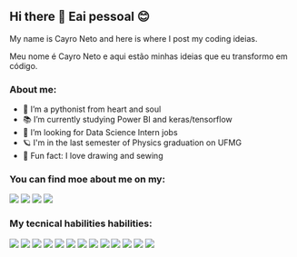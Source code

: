 ## Hi there 👋 Eai pessoal 😊

My name is Cayro Neto and here is where I post my coding ideias. 

Meu nome é Cayro Neto e aqui estão minhas ideias que eu transformo em código.

### About me:

- 🐍 I’m a pythonist from heart and soul
- 📚 I’m currently studying Power BI and keras/tensorflow 
- 🔭 I’m looking for Data Science Intern jobs
- 🪐 I'm in the last semester of Physics graduation on UFMG
- 🎈 Fun fact: I love drawing and sewing

### You can find  moe about me on my:

[<img src="https://img.shields.io/badge/Medium-12100E?style=for-the-badge&logo=medium&logoColor=white" />][medium]
[<img src="https://img.shields.io/badge/LinkedIn-0077B5?style=for-the-badge&logo=linkedin&logoColor=white" />][linkedin]
[<img src="https://img.shields.io/badge/Instagram-E4405F?style=for-the-badge&logo=instagram&logoColor=white" />][instagram]
[<img src="https://img.shields.io/badge/Datacamp-05192D?style=for-the-badge&logo=datacamp&logoColor=65FF8F" />][datacamp]



### My tecnical habilities habilities:



<img src="https://img.shields.io/badge/Keras-D00000?style=for-the-badge&logo=Keras&logoColor=white"/>  
<img src="https://img.shields.io/badge/TensorFlow-FF6F00?style=for-the-badge&logo=TensorFlow&logoColor=white"/>  
<img src="https://img.shields.io/badge/Jupyter-F37626.svg?&style=for-the-badge&logo=Jupyter&logoColor=white"/> 
<img src="https://img.shields.io/badge/scikit_learn-F7931E?style=for-the-badge&logo=scikit-learn&logoColor=white"/>
<img src="https://img.shields.io/badge/Adobe%20Illustrator-FF9A00?style=for-the-badge&logo=adobe%20illustrator&logoColor=white"/>  
<img src="https://img.shields.io/badge/PowerBI-F2C811?style=for-the-badge&logo=Power%20BI&logoColor=white"/> 
<img src="https://img.shields.io/badge/LaTeX-47A141?style=for-the-badge&logo=LaTeX&logoColor=white"/>  
<img src="https://img.shields.io/badge/Microsoft_Excel-217346?style=for-the-badge&logo=microsoft-excel&logoColor=white"/> 
<img src="https://img.shields.io/badge/Python-3776AB?style=for-the-badge&logo=python&logoColor=white"/>
<img src="https://img.shields.io/badge/Adobe%20Photoshop-31A8FF?style=for-the-badge&logo=Adobe%20Photoshop&logoColor=black"/>  
<img src="https://img.shields.io/badge/C-00599C?style=for-the-badge&logo=c&logoColor=white"/>  
<img src="https://img.shields.io/badge/Pandas-2C2D72?style=for-the-badge&logo=pandas&logoColor=white"/> 
<img src="https://img.shields.io/badge/PostgreSQL-00000F?style=for-the-badge&logo=mysql&logoColor=white"/>  





<!---
<img src=""/>  
-->

[medium]: https://cyaneto.medium.com/
[linkedin]:https://www.linkedin.com/in/cayro-neto/
[instagram]: https://instagram.com/cyanet.o
[datacamp]: https://www.datacamp.com/profile/netocayro
<!--



**cyaneto/cyaneto** is a ✨ _special_ ✨ repository because its `README.md` (this file) appears on your GitHub profile.

Here are some ideas to get you started:

- 🔭 I’m currently working on ...
- 🌱 I’m currently learning ...
- 👯 I’m looking to collaborate on ...
- 🤔 I’m looking for help with ...
- 💬 Ask me about ...
- 📫 How to reach me: ...
- 😄 Pronouns: ...
- ⚡ Fun fact: ...
-->
